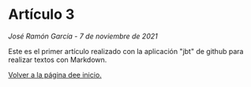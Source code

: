 # Artículo 3
*José Ramón García - 7 de noviembre de 2021*  

Este es el primer artículo realizado con la aplicación "jbt" de github para realizar textos con Markdown.
  
[Volver a la página dee inicio.](https://joseramongg.github.io/web)  